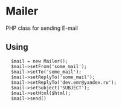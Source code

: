# Mailer
PHP class for sending E-mail
 
## Using  

```
  $mail = new Mailer();
  $mail->setFrom('some_mail');
  $mail->setTo('some_mail');
  $mail->setReplyTo('some_mail');
  $mail->setReplyTo('dev.emr@yandex.ru');
  $mail->setSubject('SUBJECT');
  $mail->setHtml($html);
  $mail->send()
  
``` 
